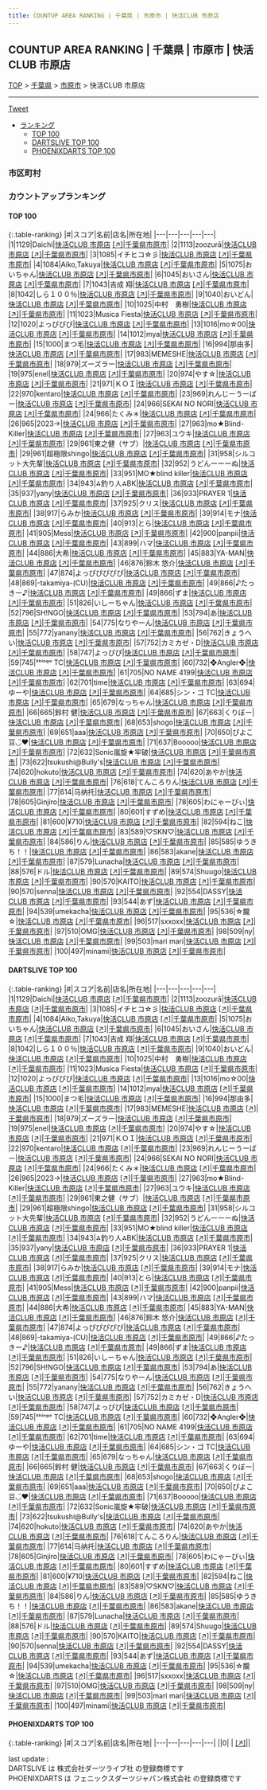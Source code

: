 ```yaml
---
title: COUNTUP AREA RANKING | 千葉県 | 市原市 | 快活CLUB 市原店
---
```

## COUNTUP AREA RANKING | 千葉県 | 市原市 | 快活CLUB 市原店

[TOP](/darts/rank/) > [千葉県](/darts/rank/千葉県/) > [市原市](/darts/rank/千葉県/市原市/) > 快活CLUB 市原店

___

<a href="https://twitter.com/share?ref_src=twsrc%5Etfw" data-text="COUNTUP AREA RANKING | 千葉県市原市快活CLUB 市原店" class="twitter-share-button" data-hashtags="DARTSLIVE,PHOENIXDARTS,darts,ダーツ" data-show-count="false">Tweet</a>

* [ランキング](#カウントアップランキング)
    * [TOP 100](#top-100)
    * [DARTSLIVE TOP 100](#dartslive-top-100)
    * [PHOENIXDARTS TOP 100](#phoenixdarts-top-100)

### 市区町村

<ul>

</ul>

### カウントアップランキング

#### TOP 100



{:.table-ranking}
|#|スコア|名前|店名|所在地|
|---|---|---|---|---|
|1|1129|<span class="rank-name-dl">Daichi</span>|<a href="/darts/rank/shops/bfba187456468a2c774c926eb736cb5a.html">快活CLUB 市原店</a> <a href="https://search.dartslive.com/jp/shop/bfba187456468a2c774c926eb736cb5a">[↗]</a>|<a href="/darts/rank/千葉県/市原市">千葉県市原市</a>|
|2|1113|<span class="rank-name-dl">zoozurā</span>|<a href="/darts/rank/shops/bfba187456468a2c774c926eb736cb5a.html">快活CLUB 市原店</a> <a href="https://search.dartslive.com/jp/shop/bfba187456468a2c774c926eb736cb5a">[↗]</a>|<a href="/darts/rank/千葉県/市原市">千葉県市原市</a>|
|3|1085|<span class="rank-name-dl">イチヒコ☆彡</span>|<a href="/darts/rank/shops/bfba187456468a2c774c926eb736cb5a.html">快活CLUB 市原店</a> <a href="https://search.dartslive.com/jp/shop/bfba187456468a2c774c926eb736cb5a">[↗]</a>|<a href="/darts/rank/千葉県/市原市">千葉県市原市</a>|
|4|1084|<span class="rank-name-dl">Aiko,Takuya</span>|<a href="/darts/rank/shops/bfba187456468a2c774c926eb736cb5a.html">快活CLUB 市原店</a> <a href="https://search.dartslive.com/jp/shop/bfba187456468a2c774c926eb736cb5a">[↗]</a>|<a href="/darts/rank/千葉県/市原市">千葉県市原市</a>|
|5|1075|<span class="rank-name-dl">おいちゃん</span>|<a href="/darts/rank/shops/bfba187456468a2c774c926eb736cb5a.html">快活CLUB 市原店</a> <a href="https://search.dartslive.com/jp/shop/bfba187456468a2c774c926eb736cb5a">[↗]</a>|<a href="/darts/rank/千葉県/市原市">千葉県市原市</a>|
|6|1045|<span class="rank-name-dl">おいさん</span>|<a href="/darts/rank/shops/bfba187456468a2c774c926eb736cb5a.html">快活CLUB 市原店</a> <a href="https://search.dartslive.com/jp/shop/bfba187456468a2c774c926eb736cb5a">[↗]</a>|<a href="/darts/rank/千葉県/市原市">千葉県市原市</a>|
|7|1043|<span class="rank-name-dl">吉成 翔</span>|<a href="/darts/rank/shops/bfba187456468a2c774c926eb736cb5a.html">快活CLUB 市原店</a> <a href="https://search.dartslive.com/jp/shop/bfba187456468a2c774c926eb736cb5a">[↗]</a>|<a href="/darts/rank/千葉県/市原市">千葉県市原市</a>|
|8|1042|<span class="rank-name-dl">しら１００％</span>|<a href="/darts/rank/shops/bfba187456468a2c774c926eb736cb5a.html">快活CLUB 市原店</a> <a href="https://search.dartslive.com/jp/shop/bfba187456468a2c774c926eb736cb5a">[↗]</a>|<a href="/darts/rank/千葉県/市原市">千葉県市原市</a>|
|9|1040|<span class="rank-name-dl">おいどん</span>|<a href="/darts/rank/shops/bfba187456468a2c774c926eb736cb5a.html">快活CLUB 市原店</a> <a href="https://search.dartslive.com/jp/shop/bfba187456468a2c774c926eb736cb5a">[↗]</a>|<a href="/darts/rank/千葉県/市原市">千葉県市原市</a>|
|10|1025|<span class="rank-name-dl">中村　勇樹</span>|<a href="/darts/rank/shops/bfba187456468a2c774c926eb736cb5a.html">快活CLUB 市原店</a> <a href="https://search.dartslive.com/jp/shop/bfba187456468a2c774c926eb736cb5a">[↗]</a>|<a href="/darts/rank/千葉県/市原市">千葉県市原市</a>|
|11|1023|<span class="rank-name-dl">Musica Fiesta</span>|<a href="/darts/rank/shops/bfba187456468a2c774c926eb736cb5a.html">快活CLUB 市原店</a> <a href="https://search.dartslive.com/jp/shop/bfba187456468a2c774c926eb736cb5a">[↗]</a>|<a href="/darts/rank/千葉県/市原市">千葉県市原市</a>|
|12|1020|<span class="rank-name-dl">よっぴぴぴ</span>|<a href="/darts/rank/shops/bfba187456468a2c774c926eb736cb5a.html">快活CLUB 市原店</a> <a href="https://search.dartslive.com/jp/shop/bfba187456468a2c774c926eb736cb5a">[↗]</a>|<a href="/darts/rank/千葉県/市原市">千葉県市原市</a>|
|13|1016|<span class="rank-name-dl">mo☆00</span>|<a href="/darts/rank/shops/bfba187456468a2c774c926eb736cb5a.html">快活CLUB 市原店</a> <a href="https://search.dartslive.com/jp/shop/bfba187456468a2c774c926eb736cb5a">[↗]</a>|<a href="/darts/rank/千葉県/市原市">千葉県市原市</a>|
|14|1012|<span class="rank-name-dl">mya</span>|<a href="/darts/rank/shops/bfba187456468a2c774c926eb736cb5a.html">快活CLUB 市原店</a> <a href="https://search.dartslive.com/jp/shop/bfba187456468a2c774c926eb736cb5a">[↗]</a>|<a href="/darts/rank/千葉県/市原市">千葉県市原市</a>|
|15|1000|<span class="rank-name-dl">まつ毛</span>|<a href="/darts/rank/shops/bfba187456468a2c774c926eb736cb5a.html">快活CLUB 市原店</a> <a href="https://search.dartslive.com/jp/shop/bfba187456468a2c774c926eb736cb5a">[↗]</a>|<a href="/darts/rank/千葉県/市原市">千葉県市原市</a>|
|16|994|<span class="rank-name-dl">那由多</span>|<a href="/darts/rank/shops/bfba187456468a2c774c926eb736cb5a.html">快活CLUB 市原店</a> <a href="https://search.dartslive.com/jp/shop/bfba187456468a2c774c926eb736cb5a">[↗]</a>|<a href="/darts/rank/千葉県/市原市">千葉県市原市</a>|
|17|983|<span class="rank-name-dl">MEMESHE</span>|<a href="/darts/rank/shops/bfba187456468a2c774c926eb736cb5a.html">快活CLUB 市原店</a> <a href="https://search.dartslive.com/jp/shop/bfba187456468a2c774c926eb736cb5a">[↗]</a>|<a href="/darts/rank/千葉県/市原市">千葉県市原市</a>|
|18|979|<span class="rank-name-dl">ズーズラー</span>|<a href="/darts/rank/shops/bfba187456468a2c774c926eb736cb5a.html">快活CLUB 市原店</a> <a href="https://search.dartslive.com/jp/shop/bfba187456468a2c774c926eb736cb5a">[↗]</a>|<a href="/darts/rank/千葉県/市原市">千葉県市原市</a>|
|19|975|<span class="rank-name-dl">enel</span>|<a href="/darts/rank/shops/bfba187456468a2c774c926eb736cb5a.html">快活CLUB 市原店</a> <a href="https://search.dartslive.com/jp/shop/bfba187456468a2c774c926eb736cb5a">[↗]</a>|<a href="/darts/rank/千葉県/市原市">千葉県市原市</a>|
|20|974|<span class="rank-name-dl">やす☆</span>|<a href="/darts/rank/shops/bfba187456468a2c774c926eb736cb5a.html">快活CLUB 市原店</a> <a href="https://search.dartslive.com/jp/shop/bfba187456468a2c774c926eb736cb5a">[↗]</a>|<a href="/darts/rank/千葉県/市原市">千葉県市原市</a>|
|21|971|<span class="rank-name-dl">ＫＯＩ</span>|<a href="/darts/rank/shops/bfba187456468a2c774c926eb736cb5a.html">快活CLUB 市原店</a> <a href="https://search.dartslive.com/jp/shop/bfba187456468a2c774c926eb736cb5a">[↗]</a>|<a href="/darts/rank/千葉県/市原市">千葉県市原市</a>|
|22|970|<span class="rank-name-dl">kentaro</span>|<a href="/darts/rank/shops/bfba187456468a2c774c926eb736cb5a.html">快活CLUB 市原店</a> <a href="https://search.dartslive.com/jp/shop/bfba187456468a2c774c926eb736cb5a">[↗]</a>|<a href="/darts/rank/千葉県/市原市">千葉県市原市</a>|
|23|969|<span class="rank-name-dl">れんじーうーばー</span>|<a href="/darts/rank/shops/bfba187456468a2c774c926eb736cb5a.html">快活CLUB 市原店</a> <a href="https://search.dartslive.com/jp/shop/bfba187456468a2c774c926eb736cb5a">[↗]</a>|<a href="/darts/rank/千葉県/市原市">千葉県市原市</a>|
|24|966|<span class="rank-name-dl">SEKAI NO NORI</span>|<a href="/darts/rank/shops/bfba187456468a2c774c926eb736cb5a.html">快活CLUB 市原店</a> <a href="https://search.dartslive.com/jp/shop/bfba187456468a2c774c926eb736cb5a">[↗]</a>|<a href="/darts/rank/千葉県/市原市">千葉県市原市</a>|
|24|966|<span class="rank-name-dl">たくみ＊</span>|<a href="/darts/rank/shops/bfba187456468a2c774c926eb736cb5a.html">快活CLUB 市原店</a> <a href="https://search.dartslive.com/jp/shop/bfba187456468a2c774c926eb736cb5a">[↗]</a>|<a href="/darts/rank/千葉県/市原市">千葉県市原市</a>|
|26|965|<span class="rank-name-dl">2023→</span>|<a href="/darts/rank/shops/bfba187456468a2c774c926eb736cb5a.html">快活CLUB 市原店</a> <a href="https://search.dartslive.com/jp/shop/bfba187456468a2c774c926eb736cb5a">[↗]</a>|<a href="/darts/rank/千葉県/市原市">千葉県市原市</a>|
|27|963|<span class="rank-name-dl">mo★Blind-Killer</span>|<a href="/darts/rank/shops/bfba187456468a2c774c926eb736cb5a.html">快活CLUB 市原店</a> <a href="https://search.dartslive.com/jp/shop/bfba187456468a2c774c926eb736cb5a">[↗]</a>|<a href="/darts/rank/千葉県/市原市">千葉県市原市</a>|
|27|963|<span class="rank-name-dl">ユウキ</span>|<a href="/darts/rank/shops/bfba187456468a2c774c926eb736cb5a.html">快活CLUB 市原店</a> <a href="https://search.dartslive.com/jp/shop/bfba187456468a2c774c926eb736cb5a">[↗]</a>|<a href="/darts/rank/千葉県/市原市">千葉県市原市</a>|
|29|961|<span class="rank-name-dl">東之健（サブ）</span>|<a href="/darts/rank/shops/bfba187456468a2c774c926eb736cb5a.html">快活CLUB 市原店</a> <a href="https://search.dartslive.com/jp/shop/bfba187456468a2c774c926eb736cb5a">[↗]</a>|<a href="/darts/rank/千葉県/市原市">千葉県市原市</a>|
|29|961|<span class="rank-name-dl">超極限shingo</span>|<a href="/darts/rank/shops/bfba187456468a2c774c926eb736cb5a.html">快活CLUB 市原店</a> <a href="https://search.dartslive.com/jp/shop/bfba187456468a2c774c926eb736cb5a">[↗]</a>|<a href="/darts/rank/千葉県/市原市">千葉県市原市</a>|
|31|958|<span class="rank-name-dl">シルコット大先輩</span>|<a href="/darts/rank/shops/bfba187456468a2c774c926eb736cb5a.html">快活CLUB 市原店</a> <a href="https://search.dartslive.com/jp/shop/bfba187456468a2c774c926eb736cb5a">[↗]</a>|<a href="/darts/rank/千葉県/市原市">千葉県市原市</a>|
|32|952|<span class="rank-name-dl">うどんーーーぬ</span>|<a href="/darts/rank/shops/bfba187456468a2c774c926eb736cb5a.html">快活CLUB 市原店</a> <a href="https://search.dartslive.com/jp/shop/bfba187456468a2c774c926eb736cb5a">[↗]</a>|<a href="/darts/rank/千葉県/市原市">千葉県市原市</a>|
|33|951|<span class="rank-name-dl">MO★blind killer</span>|<a href="/darts/rank/shops/bfba187456468a2c774c926eb736cb5a.html">快活CLUB 市原店</a> <a href="https://search.dartslive.com/jp/shop/bfba187456468a2c774c926eb736cb5a">[↗]</a>|<a href="/darts/rank/千葉県/市原市">千葉県市原市</a>|
|34|943|<span class="rank-name-dl">⁂釣り人⁂BK</span>|<a href="/darts/rank/shops/bfba187456468a2c774c926eb736cb5a.html">快活CLUB 市原店</a> <a href="https://search.dartslive.com/jp/shop/bfba187456468a2c774c926eb736cb5a">[↗]</a>|<a href="/darts/rank/千葉県/市原市">千葉県市原市</a>|
|35|937|<span class="rank-name-dl">yany</span>|<a href="/darts/rank/shops/bfba187456468a2c774c926eb736cb5a.html">快活CLUB 市原店</a> <a href="https://search.dartslive.com/jp/shop/bfba187456468a2c774c926eb736cb5a">[↗]</a>|<a href="/darts/rank/千葉県/市原市">千葉県市原市</a>|
|36|933|<span class="rank-name-dl">PRAYER 1</span>|<a href="/darts/rank/shops/bfba187456468a2c774c926eb736cb5a.html">快活CLUB 市原店</a> <a href="https://search.dartslive.com/jp/shop/bfba187456468a2c774c926eb736cb5a">[↗]</a>|<a href="/darts/rank/千葉県/市原市">千葉県市原市</a>|
|37|925|<span class="rank-name-dl">クリス</span>|<a href="/darts/rank/shops/bfba187456468a2c774c926eb736cb5a.html">快活CLUB 市原店</a> <a href="https://search.dartslive.com/jp/shop/bfba187456468a2c774c926eb736cb5a">[↗]</a>|<a href="/darts/rank/千葉県/市原市">千葉県市原市</a>|
|38|917|<span class="rank-name-dl">らみか</span>|<a href="/darts/rank/shops/bfba187456468a2c774c926eb736cb5a.html">快活CLUB 市原店</a> <a href="https://search.dartslive.com/jp/shop/bfba187456468a2c774c926eb736cb5a">[↗]</a>|<a href="/darts/rank/千葉県/市原市">千葉県市原市</a>|
|39|914|<span class="rank-name-dl">モナ</span>|<a href="/darts/rank/shops/bfba187456468a2c774c926eb736cb5a.html">快活CLUB 市原店</a> <a href="https://search.dartslive.com/jp/shop/bfba187456468a2c774c926eb736cb5a">[↗]</a>|<a href="/darts/rank/千葉県/市原市">千葉県市原市</a>|
|40|913|<span class="rank-name-dl">とら</span>|<a href="/darts/rank/shops/bfba187456468a2c774c926eb736cb5a.html">快活CLUB 市原店</a> <a href="https://search.dartslive.com/jp/shop/bfba187456468a2c774c926eb736cb5a">[↗]</a>|<a href="/darts/rank/千葉県/市原市">千葉県市原市</a>|
|41|905|<span class="rank-name-dl">Mess</span>|<a href="/darts/rank/shops/bfba187456468a2c774c926eb736cb5a.html">快活CLUB 市原店</a> <a href="https://search.dartslive.com/jp/shop/bfba187456468a2c774c926eb736cb5a">[↗]</a>|<a href="/darts/rank/千葉県/市原市">千葉県市原市</a>|
|42|900|<span class="rank-name-dl">panpii</span>|<a href="/darts/rank/shops/bfba187456468a2c774c926eb736cb5a.html">快活CLUB 市原店</a> <a href="https://search.dartslive.com/jp/shop/bfba187456468a2c774c926eb736cb5a">[↗]</a>|<a href="/darts/rank/千葉県/市原市">千葉県市原市</a>|
|43|899|<span class="rank-name-dl">ハマ</span>|<a href="/darts/rank/shops/bfba187456468a2c774c926eb736cb5a.html">快活CLUB 市原店</a> <a href="https://search.dartslive.com/jp/shop/bfba187456468a2c774c926eb736cb5a">[↗]</a>|<a href="/darts/rank/千葉県/市原市">千葉県市原市</a>|
|44|886|<span class="rank-name-dl">大希</span>|<a href="/darts/rank/shops/bfba187456468a2c774c926eb736cb5a.html">快活CLUB 市原店</a> <a href="https://search.dartslive.com/jp/shop/bfba187456468a2c774c926eb736cb5a">[↗]</a>|<a href="/darts/rank/千葉県/市原市">千葉県市原市</a>|
|45|883|<span class="rank-name-dl">YA-MAN</span>|<a href="/darts/rank/shops/bfba187456468a2c774c926eb736cb5a.html">快活CLUB 市原店</a> <a href="https://search.dartslive.com/jp/shop/bfba187456468a2c774c926eb736cb5a">[↗]</a>|<a href="/darts/rank/千葉県/市原市">千葉県市原市</a>|
|46|876|<span class="rank-name-dl">鈴木 悠介</span>|<a href="/darts/rank/shops/bfba187456468a2c774c926eb736cb5a.html">快活CLUB 市原店</a> <a href="https://search.dartslive.com/jp/shop/bfba187456468a2c774c926eb736cb5a">[↗]</a>|<a href="/darts/rank/千葉県/市原市">千葉県市原市</a>|
|47|874|<span class="rank-name-dl">よっぴぴぴぴぴ</span>|<a href="/darts/rank/shops/bfba187456468a2c774c926eb736cb5a.html">快活CLUB 市原店</a> <a href="https://search.dartslive.com/jp/shop/bfba187456468a2c774c926eb736cb5a">[↗]</a>|<a href="/darts/rank/千葉県/市原市">千葉県市原市</a>|
|48|869|<span class="rank-name-dl">-takamiya-(CU)</span>|<a href="/darts/rank/shops/bfba187456468a2c774c926eb736cb5a.html">快活CLUB 市原店</a> <a href="https://search.dartslive.com/jp/shop/bfba187456468a2c774c926eb736cb5a">[↗]</a>|<a href="/darts/rank/千葉県/市原市">千葉県市原市</a>|
|49|866|<span class="rank-name-dl">♪たっきー♪</span>|<a href="/darts/rank/shops/bfba187456468a2c774c926eb736cb5a.html">快活CLUB 市原店</a> <a href="https://search.dartslive.com/jp/shop/bfba187456468a2c774c926eb736cb5a">[↗]</a>|<a href="/darts/rank/千葉県/市原市">千葉県市原市</a>|
|49|866|<span class="rank-name-dl">ずま</span>|<a href="/darts/rank/shops/bfba187456468a2c774c926eb736cb5a.html">快活CLUB 市原店</a> <a href="https://search.dartslive.com/jp/shop/bfba187456468a2c774c926eb736cb5a">[↗]</a>|<a href="/darts/rank/千葉県/市原市">千葉県市原市</a>|
|51|826|<span class="rank-name-dl">いしーちゃん</span>|<a href="/darts/rank/shops/bfba187456468a2c774c926eb736cb5a.html">快活CLUB 市原店</a> <a href="https://search.dartslive.com/jp/shop/bfba187456468a2c774c926eb736cb5a">[↗]</a>|<a href="/darts/rank/千葉県/市原市">千葉県市原市</a>|
|52|796|<span class="rank-name-dl">SH!NGO</span>|<a href="/darts/rank/shops/bfba187456468a2c774c926eb736cb5a.html">快活CLUB 市原店</a> <a href="https://search.dartslive.com/jp/shop/bfba187456468a2c774c926eb736cb5a">[↗]</a>|<a href="/darts/rank/千葉県/市原市">千葉県市原市</a>|
|53|794|<span class="rank-name-dl">あ</span>|<a href="/darts/rank/shops/bfba187456468a2c774c926eb736cb5a.html">快活CLUB 市原店</a> <a href="https://search.dartslive.com/jp/shop/bfba187456468a2c774c926eb736cb5a">[↗]</a>|<a href="/darts/rank/千葉県/市原市">千葉県市原市</a>|
|54|775|<span class="rank-name-dl">なりやーん</span>|<a href="/darts/rank/shops/bfba187456468a2c774c926eb736cb5a.html">快活CLUB 市原店</a> <a href="https://search.dartslive.com/jp/shop/bfba187456468a2c774c926eb736cb5a">[↗]</a>|<a href="/darts/rank/千葉県/市原市">千葉県市原市</a>|
|55|772|<span class="rank-name-dl">yanany</span>|<a href="/darts/rank/shops/bfba187456468a2c774c926eb736cb5a.html">快活CLUB 市原店</a> <a href="https://search.dartslive.com/jp/shop/bfba187456468a2c774c926eb736cb5a">[↗]</a>|<a href="/darts/rank/千葉県/市原市">千葉県市原市</a>|
|56|762|<span class="rank-name-dl">きょうへい</span>|<a href="/darts/rank/shops/bfba187456468a2c774c926eb736cb5a.html">快活CLUB 市原店</a> <a href="https://search.dartslive.com/jp/shop/bfba187456468a2c774c926eb736cb5a">[↗]</a>|<a href="/darts/rank/千葉県/市原市">千葉県市原市</a>|
|57|752|<span class="rank-name-dl">カミカゼ・D</span>|<a href="/darts/rank/shops/bfba187456468a2c774c926eb736cb5a.html">快活CLUB 市原店</a> <a href="https://search.dartslive.com/jp/shop/bfba187456468a2c774c926eb736cb5a">[↗]</a>|<a href="/darts/rank/千葉県/市原市">千葉県市原市</a>|
|58|747|<span class="rank-name-dl">よっぴぴ</span>|<a href="/darts/rank/shops/bfba187456468a2c774c926eb736cb5a.html">快活CLUB 市原店</a> <a href="https://search.dartslive.com/jp/shop/bfba187456468a2c774c926eb736cb5a">[↗]</a>|<a href="/darts/rank/千葉県/市原市">千葉県市原市</a>|
|59|745|<span class="rank-name-dl">ˢʰⁱⁿᵍᵒ TC</span>|<a href="/darts/rank/shops/bfba187456468a2c774c926eb736cb5a.html">快活CLUB 市原店</a> <a href="https://search.dartslive.com/jp/shop/bfba187456468a2c774c926eb736cb5a">[↗]</a>|<a href="/darts/rank/千葉県/市原市">千葉県市原市</a>|
|60|732|<span class="rank-name-dl">❖Angler❖</span>|<a href="/darts/rank/shops/bfba187456468a2c774c926eb736cb5a.html">快活CLUB 市原店</a> <a href="https://search.dartslive.com/jp/shop/bfba187456468a2c774c926eb736cb5a">[↗]</a>|<a href="/darts/rank/千葉県/市原市">千葉県市原市</a>|
|61|705|<span class="rank-name-dl">NO NAME 4199</span>|<a href="/darts/rank/shops/bfba187456468a2c774c926eb736cb5a.html">快活CLUB 市原店</a> <a href="https://search.dartslive.com/jp/shop/bfba187456468a2c774c926eb736cb5a">[↗]</a>|<a href="/darts/rank/千葉県/市原市">千葉県市原市</a>|
|62|701|<span class="rank-name-dl">time</span>|<a href="/darts/rank/shops/bfba187456468a2c774c926eb736cb5a.html">快活CLUB 市原店</a> <a href="https://search.dartslive.com/jp/shop/bfba187456468a2c774c926eb736cb5a">[↗]</a>|<a href="/darts/rank/千葉県/市原市">千葉県市原市</a>|
|63|694|<span class="rank-name-dl">ゆーや</span>|<a href="/darts/rank/shops/bfba187456468a2c774c926eb736cb5a.html">快活CLUB 市原店</a> <a href="https://search.dartslive.com/jp/shop/bfba187456468a2c774c926eb736cb5a">[↗]</a>|<a href="/darts/rank/千葉県/市原市">千葉県市原市</a>|
|64|685|<span class="rank-name-dl">シン・ゴ TC</span>|<a href="/darts/rank/shops/bfba187456468a2c774c926eb736cb5a.html">快活CLUB 市原店</a> <a href="https://search.dartslive.com/jp/shop/bfba187456468a2c774c926eb736cb5a">[↗]</a>|<a href="/darts/rank/千葉県/市原市">千葉県市原市</a>|
|65|679|<span class="rank-name-dl">なっちゃん</span>|<a href="/darts/rank/shops/bfba187456468a2c774c926eb736cb5a.html">快活CLUB 市原店</a> <a href="https://search.dartslive.com/jp/shop/bfba187456468a2c774c926eb736cb5a">[↗]</a>|<a href="/darts/rank/千葉県/市原市">千葉県市原市</a>|
|66|665|<span class="rank-name-dl">鈴村 健</span>|<a href="/darts/rank/shops/bfba187456468a2c774c926eb736cb5a.html">快活CLUB 市原店</a> <a href="https://search.dartslive.com/jp/shop/bfba187456468a2c774c926eb736cb5a">[↗]</a>|<a href="/darts/rank/千葉県/市原市">千葉県市原市</a>|
|67|663|<span class="rank-name-dl">くりぼー</span>|<a href="/darts/rank/shops/bfba187456468a2c774c926eb736cb5a.html">快活CLUB 市原店</a> <a href="https://search.dartslive.com/jp/shop/bfba187456468a2c774c926eb736cb5a">[↗]</a>|<a href="/darts/rank/千葉県/市原市">千葉県市原市</a>|
|68|653|<span class="rank-name-dl">shogo</span>|<a href="/darts/rank/shops/bfba187456468a2c774c926eb736cb5a.html">快活CLUB 市原店</a> <a href="https://search.dartslive.com/jp/shop/bfba187456468a2c774c926eb736cb5a">[↗]</a>|<a href="/darts/rank/千葉県/市原市">千葉県市原市</a>|
|69|651|<span class="rank-name-dl">aaa</span>|<a href="/darts/rank/shops/bfba187456468a2c774c926eb736cb5a.html">快活CLUB 市原店</a> <a href="https://search.dartslive.com/jp/shop/bfba187456468a2c774c926eb736cb5a">[↗]</a>|<a href="/darts/rank/千葉県/市原市">千葉県市原市</a>|
|70|650|<span class="rank-name-dl">ぴよこ豆◡̈❤︎</span>|<a href="/darts/rank/shops/bfba187456468a2c774c926eb736cb5a.html">快活CLUB 市原店</a> <a href="https://search.dartslive.com/jp/shop/bfba187456468a2c774c926eb736cb5a">[↗]</a>|<a href="/darts/rank/千葉県/市原市">千葉県市原市</a>|
|71|637|<span class="rank-name-dl">Booooo</span>|<a href="/darts/rank/shops/bfba187456468a2c774c926eb736cb5a.html">快活CLUB 市原店</a> <a href="https://search.dartslive.com/jp/shop/bfba187456468a2c774c926eb736cb5a">[↗]</a>|<a href="/darts/rank/千葉県/市原市">千葉県市原市</a>|
|72|632|<span class="rank-name-dl">Sonic嵐旋★牢破</span>|<a href="/darts/rank/shops/bfba187456468a2c774c926eb736cb5a.html">快活CLUB 市原店</a> <a href="https://search.dartslive.com/jp/shop/bfba187456468a2c774c926eb736cb5a">[↗]</a>|<a href="/darts/rank/千葉県/市原市">千葉県市原市</a>|
|73|622|<span class="rank-name-dl">tsukushi@Bully&#x27;s</span>|<a href="/darts/rank/shops/bfba187456468a2c774c926eb736cb5a.html">快活CLUB 市原店</a> <a href="https://search.dartslive.com/jp/shop/bfba187456468a2c774c926eb736cb5a">[↗]</a>|<a href="/darts/rank/千葉県/市原市">千葉県市原市</a>|
|74|620|<span class="rank-name-dl">hokuto</span>|<a href="/darts/rank/shops/bfba187456468a2c774c926eb736cb5a.html">快活CLUB 市原店</a> <a href="https://search.dartslive.com/jp/shop/bfba187456468a2c774c926eb736cb5a">[↗]</a>|<a href="/darts/rank/千葉県/市原市">千葉県市原市</a>|
|74|620|<span class="rank-name-dl">あやか</span>|<a href="/darts/rank/shops/bfba187456468a2c774c926eb736cb5a.html">快活CLUB 市原店</a> <a href="https://search.dartslive.com/jp/shop/bfba187456468a2c774c926eb736cb5a">[↗]</a>|<a href="/darts/rank/千葉県/市原市">千葉県市原市</a>|
|76|618|<span class="rank-name-dl">てんころりん</span>|<a href="/darts/rank/shops/bfba187456468a2c774c926eb736cb5a.html">快活CLUB 市原店</a> <a href="https://search.dartslive.com/jp/shop/bfba187456468a2c774c926eb736cb5a">[↗]</a>|<a href="/darts/rank/千葉県/市原市">千葉県市原市</a>|
|77|614|<span class="rank-name-dl">马纳托</span>|<a href="/darts/rank/shops/bfba187456468a2c774c926eb736cb5a.html">快活CLUB 市原店</a> <a href="https://search.dartslive.com/jp/shop/bfba187456468a2c774c926eb736cb5a">[↗]</a>|<a href="/darts/rank/千葉県/市原市">千葉県市原市</a>|
|78|605|<span class="rank-name-dl">Ginjiro</span>|<a href="/darts/rank/shops/bfba187456468a2c774c926eb736cb5a.html">快活CLUB 市原店</a> <a href="https://search.dartslive.com/jp/shop/bfba187456468a2c774c926eb736cb5a">[↗]</a>|<a href="/darts/rank/千葉県/市原市">千葉県市原市</a>|
|78|605|<span class="rank-name-dl">わにゃーびぃ</span>|<a href="/darts/rank/shops/bfba187456468a2c774c926eb736cb5a.html">快活CLUB 市原店</a> <a href="https://search.dartslive.com/jp/shop/bfba187456468a2c774c926eb736cb5a">[↗]</a>|<a href="/darts/rank/千葉県/市原市">千葉県市原市</a>|
|80|601|<span class="rank-name-dl">すずめ</span>|<a href="/darts/rank/shops/bfba187456468a2c774c926eb736cb5a.html">快活CLUB 市原店</a> <a href="https://search.dartslive.com/jp/shop/bfba187456468a2c774c926eb736cb5a">[↗]</a>|<a href="/darts/rank/千葉県/市原市">千葉県市原市</a>|
|81|600|<span class="rank-name-dl">¥710</span>|<a href="/darts/rank/shops/bfba187456468a2c774c926eb736cb5a.html">快活CLUB 市原店</a> <a href="https://search.dartslive.com/jp/shop/bfba187456468a2c774c926eb736cb5a">[↗]</a>|<a href="/darts/rank/千葉県/市原市">千葉県市原市</a>|
|82|594|<span class="rank-name-dl">ねこ</span>|<a href="/darts/rank/shops/bfba187456468a2c774c926eb736cb5a.html">快活CLUB 市原店</a> <a href="https://search.dartslive.com/jp/shop/bfba187456468a2c774c926eb736cb5a">[↗]</a>|<a href="/darts/rank/千葉県/市原市">千葉県市原市</a>|
|83|589|<span class="rank-name-dl">♡SKN♡</span>|<a href="/darts/rank/shops/bfba187456468a2c774c926eb736cb5a.html">快活CLUB 市原店</a> <a href="https://search.dartslive.com/jp/shop/bfba187456468a2c774c926eb736cb5a">[↗]</a>|<a href="/darts/rank/千葉県/市原市">千葉県市原市</a>|
|84|586|<span class="rank-name-dl">りん</span>|<a href="/darts/rank/shops/bfba187456468a2c774c926eb736cb5a.html">快活CLUB 市原店</a> <a href="https://search.dartslive.com/jp/shop/bfba187456468a2c774c926eb736cb5a">[↗]</a>|<a href="/darts/rank/千葉県/市原市">千葉県市原市</a>|
|85|585|<span class="rank-name-dl">ゆうきち！！</span>|<a href="/darts/rank/shops/bfba187456468a2c774c926eb736cb5a.html">快活CLUB 市原店</a> <a href="https://search.dartslive.com/jp/shop/bfba187456468a2c774c926eb736cb5a">[↗]</a>|<a href="/darts/rank/千葉県/市原市">千葉県市原市</a>|
|86|583|<span class="rank-name-dl">akane</span>|<a href="/darts/rank/shops/bfba187456468a2c774c926eb736cb5a.html">快活CLUB 市原店</a> <a href="https://search.dartslive.com/jp/shop/bfba187456468a2c774c926eb736cb5a">[↗]</a>|<a href="/darts/rank/千葉県/市原市">千葉県市原市</a>|
|87|579|<span class="rank-name-dl">Lunacha</span>|<a href="/darts/rank/shops/bfba187456468a2c774c926eb736cb5a.html">快活CLUB 市原店</a> <a href="https://search.dartslive.com/jp/shop/bfba187456468a2c774c926eb736cb5a">[↗]</a>|<a href="/darts/rank/千葉県/市原市">千葉県市原市</a>|
|88|576|<span class="rank-name-dl">ドル</span>|<a href="/darts/rank/shops/bfba187456468a2c774c926eb736cb5a.html">快活CLUB 市原店</a> <a href="https://search.dartslive.com/jp/shop/bfba187456468a2c774c926eb736cb5a">[↗]</a>|<a href="/darts/rank/千葉県/市原市">千葉県市原市</a>|
|89|574|<span class="rank-name-dl">Shuugo</span>|<a href="/darts/rank/shops/bfba187456468a2c774c926eb736cb5a.html">快活CLUB 市原店</a> <a href="https://search.dartslive.com/jp/shop/bfba187456468a2c774c926eb736cb5a">[↗]</a>|<a href="/darts/rank/千葉県/市原市">千葉県市原市</a>|
|90|570|<span class="rank-name-dl">KAITO</span>|<a href="/darts/rank/shops/bfba187456468a2c774c926eb736cb5a.html">快活CLUB 市原店</a> <a href="https://search.dartslive.com/jp/shop/bfba187456468a2c774c926eb736cb5a">[↗]</a>|<a href="/darts/rank/千葉県/市原市">千葉県市原市</a>|
|90|570|<span class="rank-name-dl">senna</span>|<a href="/darts/rank/shops/bfba187456468a2c774c926eb736cb5a.html">快活CLUB 市原店</a> <a href="https://search.dartslive.com/jp/shop/bfba187456468a2c774c926eb736cb5a">[↗]</a>|<a href="/darts/rank/千葉県/市原市">千葉県市原市</a>|
|92|554|<span class="rank-name-dl">DASSY</span>|<a href="/darts/rank/shops/bfba187456468a2c774c926eb736cb5a.html">快活CLUB 市原店</a> <a href="https://search.dartslive.com/jp/shop/bfba187456468a2c774c926eb736cb5a">[↗]</a>|<a href="/darts/rank/千葉県/市原市">千葉県市原市</a>|
|93|544|<span class="rank-name-dl">あず</span>|<a href="/darts/rank/shops/bfba187456468a2c774c926eb736cb5a.html">快活CLUB 市原店</a> <a href="https://search.dartslive.com/jp/shop/bfba187456468a2c774c926eb736cb5a">[↗]</a>|<a href="/darts/rank/千葉県/市原市">千葉県市原市</a>|
|94|539|<span class="rank-name-dl">umekacha</span>|<a href="/darts/rank/shops/bfba187456468a2c774c926eb736cb5a.html">快活CLUB 市原店</a> <a href="https://search.dartslive.com/jp/shop/bfba187456468a2c774c926eb736cb5a">[↗]</a>|<a href="/darts/rank/千葉県/市原市">千葉県市原市</a>|
|95|536|<span class="rank-name-dl">☆朧☆</span>|<a href="/darts/rank/shops/bfba187456468a2c774c926eb736cb5a.html">快活CLUB 市原店</a> <a href="https://search.dartslive.com/jp/shop/bfba187456468a2c774c926eb736cb5a">[↗]</a>|<a href="/darts/rank/千葉県/市原市">千葉県市原市</a>|
|96|517|<span class="rank-name-dl">sxxoxx</span>|<a href="/darts/rank/shops/bfba187456468a2c774c926eb736cb5a.html">快活CLUB 市原店</a> <a href="https://search.dartslive.com/jp/shop/bfba187456468a2c774c926eb736cb5a">[↗]</a>|<a href="/darts/rank/千葉県/市原市">千葉県市原市</a>|
|97|510|<span class="rank-name-dl">OMG</span>|<a href="/darts/rank/shops/bfba187456468a2c774c926eb736cb5a.html">快活CLUB 市原店</a> <a href="https://search.dartslive.com/jp/shop/bfba187456468a2c774c926eb736cb5a">[↗]</a>|<a href="/darts/rank/千葉県/市原市">千葉県市原市</a>|
|98|509|<span class="rank-name-dl">ny</span>|<a href="/darts/rank/shops/bfba187456468a2c774c926eb736cb5a.html">快活CLUB 市原店</a> <a href="https://search.dartslive.com/jp/shop/bfba187456468a2c774c926eb736cb5a">[↗]</a>|<a href="/darts/rank/千葉県/市原市">千葉県市原市</a>|
|99|503|<span class="rank-name-dl">mari mari</span>|<a href="/darts/rank/shops/bfba187456468a2c774c926eb736cb5a.html">快活CLUB 市原店</a> <a href="https://search.dartslive.com/jp/shop/bfba187456468a2c774c926eb736cb5a">[↗]</a>|<a href="/darts/rank/千葉県/市原市">千葉県市原市</a>|
|100|497|<span class="rank-name-dl">minami</span>|<a href="/darts/rank/shops/bfba187456468a2c774c926eb736cb5a.html">快活CLUB 市原店</a> <a href="https://search.dartslive.com/jp/shop/bfba187456468a2c774c926eb736cb5a">[↗]</a>|<a href="/darts/rank/千葉県/市原市">千葉県市原市</a>|


#### DARTSLIVE TOP 100



{:.table-ranking}
|#|スコア|名前|店名|所在地|
|---|---|---|---|---|
|1|1129|<span class="rank-name-dl">Daichi</span>|<a href="/darts/rank/shops/bfba187456468a2c774c926eb736cb5a.html">快活CLUB 市原店</a> <a href="https://search.dartslive.com/jp/shop/bfba187456468a2c774c926eb736cb5a">[↗]</a>|<a href="/darts/rank/千葉県/市原市">千葉県市原市</a>|
|2|1113|<span class="rank-name-dl">zoozurā</span>|<a href="/darts/rank/shops/bfba187456468a2c774c926eb736cb5a.html">快活CLUB 市原店</a> <a href="https://search.dartslive.com/jp/shop/bfba187456468a2c774c926eb736cb5a">[↗]</a>|<a href="/darts/rank/千葉県/市原市">千葉県市原市</a>|
|3|1085|<span class="rank-name-dl">イチヒコ☆彡</span>|<a href="/darts/rank/shops/bfba187456468a2c774c926eb736cb5a.html">快活CLUB 市原店</a> <a href="https://search.dartslive.com/jp/shop/bfba187456468a2c774c926eb736cb5a">[↗]</a>|<a href="/darts/rank/千葉県/市原市">千葉県市原市</a>|
|4|1084|<span class="rank-name-dl">Aiko,Takuya</span>|<a href="/darts/rank/shops/bfba187456468a2c774c926eb736cb5a.html">快活CLUB 市原店</a> <a href="https://search.dartslive.com/jp/shop/bfba187456468a2c774c926eb736cb5a">[↗]</a>|<a href="/darts/rank/千葉県/市原市">千葉県市原市</a>|
|5|1075|<span class="rank-name-dl">おいちゃん</span>|<a href="/darts/rank/shops/bfba187456468a2c774c926eb736cb5a.html">快活CLUB 市原店</a> <a href="https://search.dartslive.com/jp/shop/bfba187456468a2c774c926eb736cb5a">[↗]</a>|<a href="/darts/rank/千葉県/市原市">千葉県市原市</a>|
|6|1045|<span class="rank-name-dl">おいさん</span>|<a href="/darts/rank/shops/bfba187456468a2c774c926eb736cb5a.html">快活CLUB 市原店</a> <a href="https://search.dartslive.com/jp/shop/bfba187456468a2c774c926eb736cb5a">[↗]</a>|<a href="/darts/rank/千葉県/市原市">千葉県市原市</a>|
|7|1043|<span class="rank-name-dl">吉成 翔</span>|<a href="/darts/rank/shops/bfba187456468a2c774c926eb736cb5a.html">快活CLUB 市原店</a> <a href="https://search.dartslive.com/jp/shop/bfba187456468a2c774c926eb736cb5a">[↗]</a>|<a href="/darts/rank/千葉県/市原市">千葉県市原市</a>|
|8|1042|<span class="rank-name-dl">しら１００％</span>|<a href="/darts/rank/shops/bfba187456468a2c774c926eb736cb5a.html">快活CLUB 市原店</a> <a href="https://search.dartslive.com/jp/shop/bfba187456468a2c774c926eb736cb5a">[↗]</a>|<a href="/darts/rank/千葉県/市原市">千葉県市原市</a>|
|9|1040|<span class="rank-name-dl">おいどん</span>|<a href="/darts/rank/shops/bfba187456468a2c774c926eb736cb5a.html">快活CLUB 市原店</a> <a href="https://search.dartslive.com/jp/shop/bfba187456468a2c774c926eb736cb5a">[↗]</a>|<a href="/darts/rank/千葉県/市原市">千葉県市原市</a>|
|10|1025|<span class="rank-name-dl">中村　勇樹</span>|<a href="/darts/rank/shops/bfba187456468a2c774c926eb736cb5a.html">快活CLUB 市原店</a> <a href="https://search.dartslive.com/jp/shop/bfba187456468a2c774c926eb736cb5a">[↗]</a>|<a href="/darts/rank/千葉県/市原市">千葉県市原市</a>|
|11|1023|<span class="rank-name-dl">Musica Fiesta</span>|<a href="/darts/rank/shops/bfba187456468a2c774c926eb736cb5a.html">快活CLUB 市原店</a> <a href="https://search.dartslive.com/jp/shop/bfba187456468a2c774c926eb736cb5a">[↗]</a>|<a href="/darts/rank/千葉県/市原市">千葉県市原市</a>|
|12|1020|<span class="rank-name-dl">よっぴぴぴ</span>|<a href="/darts/rank/shops/bfba187456468a2c774c926eb736cb5a.html">快活CLUB 市原店</a> <a href="https://search.dartslive.com/jp/shop/bfba187456468a2c774c926eb736cb5a">[↗]</a>|<a href="/darts/rank/千葉県/市原市">千葉県市原市</a>|
|13|1016|<span class="rank-name-dl">mo☆00</span>|<a href="/darts/rank/shops/bfba187456468a2c774c926eb736cb5a.html">快活CLUB 市原店</a> <a href="https://search.dartslive.com/jp/shop/bfba187456468a2c774c926eb736cb5a">[↗]</a>|<a href="/darts/rank/千葉県/市原市">千葉県市原市</a>|
|14|1012|<span class="rank-name-dl">mya</span>|<a href="/darts/rank/shops/bfba187456468a2c774c926eb736cb5a.html">快活CLUB 市原店</a> <a href="https://search.dartslive.com/jp/shop/bfba187456468a2c774c926eb736cb5a">[↗]</a>|<a href="/darts/rank/千葉県/市原市">千葉県市原市</a>|
|15|1000|<span class="rank-name-dl">まつ毛</span>|<a href="/darts/rank/shops/bfba187456468a2c774c926eb736cb5a.html">快活CLUB 市原店</a> <a href="https://search.dartslive.com/jp/shop/bfba187456468a2c774c926eb736cb5a">[↗]</a>|<a href="/darts/rank/千葉県/市原市">千葉県市原市</a>|
|16|994|<span class="rank-name-dl">那由多</span>|<a href="/darts/rank/shops/bfba187456468a2c774c926eb736cb5a.html">快活CLUB 市原店</a> <a href="https://search.dartslive.com/jp/shop/bfba187456468a2c774c926eb736cb5a">[↗]</a>|<a href="/darts/rank/千葉県/市原市">千葉県市原市</a>|
|17|983|<span class="rank-name-dl">MEMESHE</span>|<a href="/darts/rank/shops/bfba187456468a2c774c926eb736cb5a.html">快活CLUB 市原店</a> <a href="https://search.dartslive.com/jp/shop/bfba187456468a2c774c926eb736cb5a">[↗]</a>|<a href="/darts/rank/千葉県/市原市">千葉県市原市</a>|
|18|979|<span class="rank-name-dl">ズーズラー</span>|<a href="/darts/rank/shops/bfba187456468a2c774c926eb736cb5a.html">快活CLUB 市原店</a> <a href="https://search.dartslive.com/jp/shop/bfba187456468a2c774c926eb736cb5a">[↗]</a>|<a href="/darts/rank/千葉県/市原市">千葉県市原市</a>|
|19|975|<span class="rank-name-dl">enel</span>|<a href="/darts/rank/shops/bfba187456468a2c774c926eb736cb5a.html">快活CLUB 市原店</a> <a href="https://search.dartslive.com/jp/shop/bfba187456468a2c774c926eb736cb5a">[↗]</a>|<a href="/darts/rank/千葉県/市原市">千葉県市原市</a>|
|20|974|<span class="rank-name-dl">やす☆</span>|<a href="/darts/rank/shops/bfba187456468a2c774c926eb736cb5a.html">快活CLUB 市原店</a> <a href="https://search.dartslive.com/jp/shop/bfba187456468a2c774c926eb736cb5a">[↗]</a>|<a href="/darts/rank/千葉県/市原市">千葉県市原市</a>|
|21|971|<span class="rank-name-dl">ＫＯＩ</span>|<a href="/darts/rank/shops/bfba187456468a2c774c926eb736cb5a.html">快活CLUB 市原店</a> <a href="https://search.dartslive.com/jp/shop/bfba187456468a2c774c926eb736cb5a">[↗]</a>|<a href="/darts/rank/千葉県/市原市">千葉県市原市</a>|
|22|970|<span class="rank-name-dl">kentaro</span>|<a href="/darts/rank/shops/bfba187456468a2c774c926eb736cb5a.html">快活CLUB 市原店</a> <a href="https://search.dartslive.com/jp/shop/bfba187456468a2c774c926eb736cb5a">[↗]</a>|<a href="/darts/rank/千葉県/市原市">千葉県市原市</a>|
|23|969|<span class="rank-name-dl">れんじーうーばー</span>|<a href="/darts/rank/shops/bfba187456468a2c774c926eb736cb5a.html">快活CLUB 市原店</a> <a href="https://search.dartslive.com/jp/shop/bfba187456468a2c774c926eb736cb5a">[↗]</a>|<a href="/darts/rank/千葉県/市原市">千葉県市原市</a>|
|24|966|<span class="rank-name-dl">SEKAI NO NORI</span>|<a href="/darts/rank/shops/bfba187456468a2c774c926eb736cb5a.html">快活CLUB 市原店</a> <a href="https://search.dartslive.com/jp/shop/bfba187456468a2c774c926eb736cb5a">[↗]</a>|<a href="/darts/rank/千葉県/市原市">千葉県市原市</a>|
|24|966|<span class="rank-name-dl">たくみ＊</span>|<a href="/darts/rank/shops/bfba187456468a2c774c926eb736cb5a.html">快活CLUB 市原店</a> <a href="https://search.dartslive.com/jp/shop/bfba187456468a2c774c926eb736cb5a">[↗]</a>|<a href="/darts/rank/千葉県/市原市">千葉県市原市</a>|
|26|965|<span class="rank-name-dl">2023→</span>|<a href="/darts/rank/shops/bfba187456468a2c774c926eb736cb5a.html">快活CLUB 市原店</a> <a href="https://search.dartslive.com/jp/shop/bfba187456468a2c774c926eb736cb5a">[↗]</a>|<a href="/darts/rank/千葉県/市原市">千葉県市原市</a>|
|27|963|<span class="rank-name-dl">mo★Blind-Killer</span>|<a href="/darts/rank/shops/bfba187456468a2c774c926eb736cb5a.html">快活CLUB 市原店</a> <a href="https://search.dartslive.com/jp/shop/bfba187456468a2c774c926eb736cb5a">[↗]</a>|<a href="/darts/rank/千葉県/市原市">千葉県市原市</a>|
|27|963|<span class="rank-name-dl">ユウキ</span>|<a href="/darts/rank/shops/bfba187456468a2c774c926eb736cb5a.html">快活CLUB 市原店</a> <a href="https://search.dartslive.com/jp/shop/bfba187456468a2c774c926eb736cb5a">[↗]</a>|<a href="/darts/rank/千葉県/市原市">千葉県市原市</a>|
|29|961|<span class="rank-name-dl">東之健（サブ）</span>|<a href="/darts/rank/shops/bfba187456468a2c774c926eb736cb5a.html">快活CLUB 市原店</a> <a href="https://search.dartslive.com/jp/shop/bfba187456468a2c774c926eb736cb5a">[↗]</a>|<a href="/darts/rank/千葉県/市原市">千葉県市原市</a>|
|29|961|<span class="rank-name-dl">超極限shingo</span>|<a href="/darts/rank/shops/bfba187456468a2c774c926eb736cb5a.html">快活CLUB 市原店</a> <a href="https://search.dartslive.com/jp/shop/bfba187456468a2c774c926eb736cb5a">[↗]</a>|<a href="/darts/rank/千葉県/市原市">千葉県市原市</a>|
|31|958|<span class="rank-name-dl">シルコット大先輩</span>|<a href="/darts/rank/shops/bfba187456468a2c774c926eb736cb5a.html">快活CLUB 市原店</a> <a href="https://search.dartslive.com/jp/shop/bfba187456468a2c774c926eb736cb5a">[↗]</a>|<a href="/darts/rank/千葉県/市原市">千葉県市原市</a>|
|32|952|<span class="rank-name-dl">うどんーーーぬ</span>|<a href="/darts/rank/shops/bfba187456468a2c774c926eb736cb5a.html">快活CLUB 市原店</a> <a href="https://search.dartslive.com/jp/shop/bfba187456468a2c774c926eb736cb5a">[↗]</a>|<a href="/darts/rank/千葉県/市原市">千葉県市原市</a>|
|33|951|<span class="rank-name-dl">MO★blind killer</span>|<a href="/darts/rank/shops/bfba187456468a2c774c926eb736cb5a.html">快活CLUB 市原店</a> <a href="https://search.dartslive.com/jp/shop/bfba187456468a2c774c926eb736cb5a">[↗]</a>|<a href="/darts/rank/千葉県/市原市">千葉県市原市</a>|
|34|943|<span class="rank-name-dl">⁂釣り人⁂BK</span>|<a href="/darts/rank/shops/bfba187456468a2c774c926eb736cb5a.html">快活CLUB 市原店</a> <a href="https://search.dartslive.com/jp/shop/bfba187456468a2c774c926eb736cb5a">[↗]</a>|<a href="/darts/rank/千葉県/市原市">千葉県市原市</a>|
|35|937|<span class="rank-name-dl">yany</span>|<a href="/darts/rank/shops/bfba187456468a2c774c926eb736cb5a.html">快活CLUB 市原店</a> <a href="https://search.dartslive.com/jp/shop/bfba187456468a2c774c926eb736cb5a">[↗]</a>|<a href="/darts/rank/千葉県/市原市">千葉県市原市</a>|
|36|933|<span class="rank-name-dl">PRAYER 1</span>|<a href="/darts/rank/shops/bfba187456468a2c774c926eb736cb5a.html">快活CLUB 市原店</a> <a href="https://search.dartslive.com/jp/shop/bfba187456468a2c774c926eb736cb5a">[↗]</a>|<a href="/darts/rank/千葉県/市原市">千葉県市原市</a>|
|37|925|<span class="rank-name-dl">クリス</span>|<a href="/darts/rank/shops/bfba187456468a2c774c926eb736cb5a.html">快活CLUB 市原店</a> <a href="https://search.dartslive.com/jp/shop/bfba187456468a2c774c926eb736cb5a">[↗]</a>|<a href="/darts/rank/千葉県/市原市">千葉県市原市</a>|
|38|917|<span class="rank-name-dl">らみか</span>|<a href="/darts/rank/shops/bfba187456468a2c774c926eb736cb5a.html">快活CLUB 市原店</a> <a href="https://search.dartslive.com/jp/shop/bfba187456468a2c774c926eb736cb5a">[↗]</a>|<a href="/darts/rank/千葉県/市原市">千葉県市原市</a>|
|39|914|<span class="rank-name-dl">モナ</span>|<a href="/darts/rank/shops/bfba187456468a2c774c926eb736cb5a.html">快活CLUB 市原店</a> <a href="https://search.dartslive.com/jp/shop/bfba187456468a2c774c926eb736cb5a">[↗]</a>|<a href="/darts/rank/千葉県/市原市">千葉県市原市</a>|
|40|913|<span class="rank-name-dl">とら</span>|<a href="/darts/rank/shops/bfba187456468a2c774c926eb736cb5a.html">快活CLUB 市原店</a> <a href="https://search.dartslive.com/jp/shop/bfba187456468a2c774c926eb736cb5a">[↗]</a>|<a href="/darts/rank/千葉県/市原市">千葉県市原市</a>|
|41|905|<span class="rank-name-dl">Mess</span>|<a href="/darts/rank/shops/bfba187456468a2c774c926eb736cb5a.html">快活CLUB 市原店</a> <a href="https://search.dartslive.com/jp/shop/bfba187456468a2c774c926eb736cb5a">[↗]</a>|<a href="/darts/rank/千葉県/市原市">千葉県市原市</a>|
|42|900|<span class="rank-name-dl">panpii</span>|<a href="/darts/rank/shops/bfba187456468a2c774c926eb736cb5a.html">快活CLUB 市原店</a> <a href="https://search.dartslive.com/jp/shop/bfba187456468a2c774c926eb736cb5a">[↗]</a>|<a href="/darts/rank/千葉県/市原市">千葉県市原市</a>|
|43|899|<span class="rank-name-dl">ハマ</span>|<a href="/darts/rank/shops/bfba187456468a2c774c926eb736cb5a.html">快活CLUB 市原店</a> <a href="https://search.dartslive.com/jp/shop/bfba187456468a2c774c926eb736cb5a">[↗]</a>|<a href="/darts/rank/千葉県/市原市">千葉県市原市</a>|
|44|886|<span class="rank-name-dl">大希</span>|<a href="/darts/rank/shops/bfba187456468a2c774c926eb736cb5a.html">快活CLUB 市原店</a> <a href="https://search.dartslive.com/jp/shop/bfba187456468a2c774c926eb736cb5a">[↗]</a>|<a href="/darts/rank/千葉県/市原市">千葉県市原市</a>|
|45|883|<span class="rank-name-dl">YA-MAN</span>|<a href="/darts/rank/shops/bfba187456468a2c774c926eb736cb5a.html">快活CLUB 市原店</a> <a href="https://search.dartslive.com/jp/shop/bfba187456468a2c774c926eb736cb5a">[↗]</a>|<a href="/darts/rank/千葉県/市原市">千葉県市原市</a>|
|46|876|<span class="rank-name-dl">鈴木 悠介</span>|<a href="/darts/rank/shops/bfba187456468a2c774c926eb736cb5a.html">快活CLUB 市原店</a> <a href="https://search.dartslive.com/jp/shop/bfba187456468a2c774c926eb736cb5a">[↗]</a>|<a href="/darts/rank/千葉県/市原市">千葉県市原市</a>|
|47|874|<span class="rank-name-dl">よっぴぴぴぴぴ</span>|<a href="/darts/rank/shops/bfba187456468a2c774c926eb736cb5a.html">快活CLUB 市原店</a> <a href="https://search.dartslive.com/jp/shop/bfba187456468a2c774c926eb736cb5a">[↗]</a>|<a href="/darts/rank/千葉県/市原市">千葉県市原市</a>|
|48|869|<span class="rank-name-dl">-takamiya-(CU)</span>|<a href="/darts/rank/shops/bfba187456468a2c774c926eb736cb5a.html">快活CLUB 市原店</a> <a href="https://search.dartslive.com/jp/shop/bfba187456468a2c774c926eb736cb5a">[↗]</a>|<a href="/darts/rank/千葉県/市原市">千葉県市原市</a>|
|49|866|<span class="rank-name-dl">♪たっきー♪</span>|<a href="/darts/rank/shops/bfba187456468a2c774c926eb736cb5a.html">快活CLUB 市原店</a> <a href="https://search.dartslive.com/jp/shop/bfba187456468a2c774c926eb736cb5a">[↗]</a>|<a href="/darts/rank/千葉県/市原市">千葉県市原市</a>|
|49|866|<span class="rank-name-dl">ずま</span>|<a href="/darts/rank/shops/bfba187456468a2c774c926eb736cb5a.html">快活CLUB 市原店</a> <a href="https://search.dartslive.com/jp/shop/bfba187456468a2c774c926eb736cb5a">[↗]</a>|<a href="/darts/rank/千葉県/市原市">千葉県市原市</a>|
|51|826|<span class="rank-name-dl">いしーちゃん</span>|<a href="/darts/rank/shops/bfba187456468a2c774c926eb736cb5a.html">快活CLUB 市原店</a> <a href="https://search.dartslive.com/jp/shop/bfba187456468a2c774c926eb736cb5a">[↗]</a>|<a href="/darts/rank/千葉県/市原市">千葉県市原市</a>|
|52|796|<span class="rank-name-dl">SH!NGO</span>|<a href="/darts/rank/shops/bfba187456468a2c774c926eb736cb5a.html">快活CLUB 市原店</a> <a href="https://search.dartslive.com/jp/shop/bfba187456468a2c774c926eb736cb5a">[↗]</a>|<a href="/darts/rank/千葉県/市原市">千葉県市原市</a>|
|53|794|<span class="rank-name-dl">あ</span>|<a href="/darts/rank/shops/bfba187456468a2c774c926eb736cb5a.html">快活CLUB 市原店</a> <a href="https://search.dartslive.com/jp/shop/bfba187456468a2c774c926eb736cb5a">[↗]</a>|<a href="/darts/rank/千葉県/市原市">千葉県市原市</a>|
|54|775|<span class="rank-name-dl">なりやーん</span>|<a href="/darts/rank/shops/bfba187456468a2c774c926eb736cb5a.html">快活CLUB 市原店</a> <a href="https://search.dartslive.com/jp/shop/bfba187456468a2c774c926eb736cb5a">[↗]</a>|<a href="/darts/rank/千葉県/市原市">千葉県市原市</a>|
|55|772|<span class="rank-name-dl">yanany</span>|<a href="/darts/rank/shops/bfba187456468a2c774c926eb736cb5a.html">快活CLUB 市原店</a> <a href="https://search.dartslive.com/jp/shop/bfba187456468a2c774c926eb736cb5a">[↗]</a>|<a href="/darts/rank/千葉県/市原市">千葉県市原市</a>|
|56|762|<span class="rank-name-dl">きょうへい</span>|<a href="/darts/rank/shops/bfba187456468a2c774c926eb736cb5a.html">快活CLUB 市原店</a> <a href="https://search.dartslive.com/jp/shop/bfba187456468a2c774c926eb736cb5a">[↗]</a>|<a href="/darts/rank/千葉県/市原市">千葉県市原市</a>|
|57|752|<span class="rank-name-dl">カミカゼ・D</span>|<a href="/darts/rank/shops/bfba187456468a2c774c926eb736cb5a.html">快活CLUB 市原店</a> <a href="https://search.dartslive.com/jp/shop/bfba187456468a2c774c926eb736cb5a">[↗]</a>|<a href="/darts/rank/千葉県/市原市">千葉県市原市</a>|
|58|747|<span class="rank-name-dl">よっぴぴ</span>|<a href="/darts/rank/shops/bfba187456468a2c774c926eb736cb5a.html">快活CLUB 市原店</a> <a href="https://search.dartslive.com/jp/shop/bfba187456468a2c774c926eb736cb5a">[↗]</a>|<a href="/darts/rank/千葉県/市原市">千葉県市原市</a>|
|59|745|<span class="rank-name-dl">ˢʰⁱⁿᵍᵒ TC</span>|<a href="/darts/rank/shops/bfba187456468a2c774c926eb736cb5a.html">快活CLUB 市原店</a> <a href="https://search.dartslive.com/jp/shop/bfba187456468a2c774c926eb736cb5a">[↗]</a>|<a href="/darts/rank/千葉県/市原市">千葉県市原市</a>|
|60|732|<span class="rank-name-dl">❖Angler❖</span>|<a href="/darts/rank/shops/bfba187456468a2c774c926eb736cb5a.html">快活CLUB 市原店</a> <a href="https://search.dartslive.com/jp/shop/bfba187456468a2c774c926eb736cb5a">[↗]</a>|<a href="/darts/rank/千葉県/市原市">千葉県市原市</a>|
|61|705|<span class="rank-name-dl">NO NAME 4199</span>|<a href="/darts/rank/shops/bfba187456468a2c774c926eb736cb5a.html">快活CLUB 市原店</a> <a href="https://search.dartslive.com/jp/shop/bfba187456468a2c774c926eb736cb5a">[↗]</a>|<a href="/darts/rank/千葉県/市原市">千葉県市原市</a>|
|62|701|<span class="rank-name-dl">time</span>|<a href="/darts/rank/shops/bfba187456468a2c774c926eb736cb5a.html">快活CLUB 市原店</a> <a href="https://search.dartslive.com/jp/shop/bfba187456468a2c774c926eb736cb5a">[↗]</a>|<a href="/darts/rank/千葉県/市原市">千葉県市原市</a>|
|63|694|<span class="rank-name-dl">ゆーや</span>|<a href="/darts/rank/shops/bfba187456468a2c774c926eb736cb5a.html">快活CLUB 市原店</a> <a href="https://search.dartslive.com/jp/shop/bfba187456468a2c774c926eb736cb5a">[↗]</a>|<a href="/darts/rank/千葉県/市原市">千葉県市原市</a>|
|64|685|<span class="rank-name-dl">シン・ゴ TC</span>|<a href="/darts/rank/shops/bfba187456468a2c774c926eb736cb5a.html">快活CLUB 市原店</a> <a href="https://search.dartslive.com/jp/shop/bfba187456468a2c774c926eb736cb5a">[↗]</a>|<a href="/darts/rank/千葉県/市原市">千葉県市原市</a>|
|65|679|<span class="rank-name-dl">なっちゃん</span>|<a href="/darts/rank/shops/bfba187456468a2c774c926eb736cb5a.html">快活CLUB 市原店</a> <a href="https://search.dartslive.com/jp/shop/bfba187456468a2c774c926eb736cb5a">[↗]</a>|<a href="/darts/rank/千葉県/市原市">千葉県市原市</a>|
|66|665|<span class="rank-name-dl">鈴村 健</span>|<a href="/darts/rank/shops/bfba187456468a2c774c926eb736cb5a.html">快活CLUB 市原店</a> <a href="https://search.dartslive.com/jp/shop/bfba187456468a2c774c926eb736cb5a">[↗]</a>|<a href="/darts/rank/千葉県/市原市">千葉県市原市</a>|
|67|663|<span class="rank-name-dl">くりぼー</span>|<a href="/darts/rank/shops/bfba187456468a2c774c926eb736cb5a.html">快活CLUB 市原店</a> <a href="https://search.dartslive.com/jp/shop/bfba187456468a2c774c926eb736cb5a">[↗]</a>|<a href="/darts/rank/千葉県/市原市">千葉県市原市</a>|
|68|653|<span class="rank-name-dl">shogo</span>|<a href="/darts/rank/shops/bfba187456468a2c774c926eb736cb5a.html">快活CLUB 市原店</a> <a href="https://search.dartslive.com/jp/shop/bfba187456468a2c774c926eb736cb5a">[↗]</a>|<a href="/darts/rank/千葉県/市原市">千葉県市原市</a>|
|69|651|<span class="rank-name-dl">aaa</span>|<a href="/darts/rank/shops/bfba187456468a2c774c926eb736cb5a.html">快活CLUB 市原店</a> <a href="https://search.dartslive.com/jp/shop/bfba187456468a2c774c926eb736cb5a">[↗]</a>|<a href="/darts/rank/千葉県/市原市">千葉県市原市</a>|
|70|650|<span class="rank-name-dl">ぴよこ豆◡̈❤︎</span>|<a href="/darts/rank/shops/bfba187456468a2c774c926eb736cb5a.html">快活CLUB 市原店</a> <a href="https://search.dartslive.com/jp/shop/bfba187456468a2c774c926eb736cb5a">[↗]</a>|<a href="/darts/rank/千葉県/市原市">千葉県市原市</a>|
|71|637|<span class="rank-name-dl">Booooo</span>|<a href="/darts/rank/shops/bfba187456468a2c774c926eb736cb5a.html">快活CLUB 市原店</a> <a href="https://search.dartslive.com/jp/shop/bfba187456468a2c774c926eb736cb5a">[↗]</a>|<a href="/darts/rank/千葉県/市原市">千葉県市原市</a>|
|72|632|<span class="rank-name-dl">Sonic嵐旋★牢破</span>|<a href="/darts/rank/shops/bfba187456468a2c774c926eb736cb5a.html">快活CLUB 市原店</a> <a href="https://search.dartslive.com/jp/shop/bfba187456468a2c774c926eb736cb5a">[↗]</a>|<a href="/darts/rank/千葉県/市原市">千葉県市原市</a>|
|73|622|<span class="rank-name-dl">tsukushi@Bully&#x27;s</span>|<a href="/darts/rank/shops/bfba187456468a2c774c926eb736cb5a.html">快活CLUB 市原店</a> <a href="https://search.dartslive.com/jp/shop/bfba187456468a2c774c926eb736cb5a">[↗]</a>|<a href="/darts/rank/千葉県/市原市">千葉県市原市</a>|
|74|620|<span class="rank-name-dl">hokuto</span>|<a href="/darts/rank/shops/bfba187456468a2c774c926eb736cb5a.html">快活CLUB 市原店</a> <a href="https://search.dartslive.com/jp/shop/bfba187456468a2c774c926eb736cb5a">[↗]</a>|<a href="/darts/rank/千葉県/市原市">千葉県市原市</a>|
|74|620|<span class="rank-name-dl">あやか</span>|<a href="/darts/rank/shops/bfba187456468a2c774c926eb736cb5a.html">快活CLUB 市原店</a> <a href="https://search.dartslive.com/jp/shop/bfba187456468a2c774c926eb736cb5a">[↗]</a>|<a href="/darts/rank/千葉県/市原市">千葉県市原市</a>|
|76|618|<span class="rank-name-dl">てんころりん</span>|<a href="/darts/rank/shops/bfba187456468a2c774c926eb736cb5a.html">快活CLUB 市原店</a> <a href="https://search.dartslive.com/jp/shop/bfba187456468a2c774c926eb736cb5a">[↗]</a>|<a href="/darts/rank/千葉県/市原市">千葉県市原市</a>|
|77|614|<span class="rank-name-dl">马纳托</span>|<a href="/darts/rank/shops/bfba187456468a2c774c926eb736cb5a.html">快活CLUB 市原店</a> <a href="https://search.dartslive.com/jp/shop/bfba187456468a2c774c926eb736cb5a">[↗]</a>|<a href="/darts/rank/千葉県/市原市">千葉県市原市</a>|
|78|605|<span class="rank-name-dl">Ginjiro</span>|<a href="/darts/rank/shops/bfba187456468a2c774c926eb736cb5a.html">快活CLUB 市原店</a> <a href="https://search.dartslive.com/jp/shop/bfba187456468a2c774c926eb736cb5a">[↗]</a>|<a href="/darts/rank/千葉県/市原市">千葉県市原市</a>|
|78|605|<span class="rank-name-dl">わにゃーびぃ</span>|<a href="/darts/rank/shops/bfba187456468a2c774c926eb736cb5a.html">快活CLUB 市原店</a> <a href="https://search.dartslive.com/jp/shop/bfba187456468a2c774c926eb736cb5a">[↗]</a>|<a href="/darts/rank/千葉県/市原市">千葉県市原市</a>|
|80|601|<span class="rank-name-dl">すずめ</span>|<a href="/darts/rank/shops/bfba187456468a2c774c926eb736cb5a.html">快活CLUB 市原店</a> <a href="https://search.dartslive.com/jp/shop/bfba187456468a2c774c926eb736cb5a">[↗]</a>|<a href="/darts/rank/千葉県/市原市">千葉県市原市</a>|
|81|600|<span class="rank-name-dl">¥710</span>|<a href="/darts/rank/shops/bfba187456468a2c774c926eb736cb5a.html">快活CLUB 市原店</a> <a href="https://search.dartslive.com/jp/shop/bfba187456468a2c774c926eb736cb5a">[↗]</a>|<a href="/darts/rank/千葉県/市原市">千葉県市原市</a>|
|82|594|<span class="rank-name-dl">ねこ</span>|<a href="/darts/rank/shops/bfba187456468a2c774c926eb736cb5a.html">快活CLUB 市原店</a> <a href="https://search.dartslive.com/jp/shop/bfba187456468a2c774c926eb736cb5a">[↗]</a>|<a href="/darts/rank/千葉県/市原市">千葉県市原市</a>|
|83|589|<span class="rank-name-dl">♡SKN♡</span>|<a href="/darts/rank/shops/bfba187456468a2c774c926eb736cb5a.html">快活CLUB 市原店</a> <a href="https://search.dartslive.com/jp/shop/bfba187456468a2c774c926eb736cb5a">[↗]</a>|<a href="/darts/rank/千葉県/市原市">千葉県市原市</a>|
|84|586|<span class="rank-name-dl">りん</span>|<a href="/darts/rank/shops/bfba187456468a2c774c926eb736cb5a.html">快活CLUB 市原店</a> <a href="https://search.dartslive.com/jp/shop/bfba187456468a2c774c926eb736cb5a">[↗]</a>|<a href="/darts/rank/千葉県/市原市">千葉県市原市</a>|
|85|585|<span class="rank-name-dl">ゆうきち！！</span>|<a href="/darts/rank/shops/bfba187456468a2c774c926eb736cb5a.html">快活CLUB 市原店</a> <a href="https://search.dartslive.com/jp/shop/bfba187456468a2c774c926eb736cb5a">[↗]</a>|<a href="/darts/rank/千葉県/市原市">千葉県市原市</a>|
|86|583|<span class="rank-name-dl">akane</span>|<a href="/darts/rank/shops/bfba187456468a2c774c926eb736cb5a.html">快活CLUB 市原店</a> <a href="https://search.dartslive.com/jp/shop/bfba187456468a2c774c926eb736cb5a">[↗]</a>|<a href="/darts/rank/千葉県/市原市">千葉県市原市</a>|
|87|579|<span class="rank-name-dl">Lunacha</span>|<a href="/darts/rank/shops/bfba187456468a2c774c926eb736cb5a.html">快活CLUB 市原店</a> <a href="https://search.dartslive.com/jp/shop/bfba187456468a2c774c926eb736cb5a">[↗]</a>|<a href="/darts/rank/千葉県/市原市">千葉県市原市</a>|
|88|576|<span class="rank-name-dl">ドル</span>|<a href="/darts/rank/shops/bfba187456468a2c774c926eb736cb5a.html">快活CLUB 市原店</a> <a href="https://search.dartslive.com/jp/shop/bfba187456468a2c774c926eb736cb5a">[↗]</a>|<a href="/darts/rank/千葉県/市原市">千葉県市原市</a>|
|89|574|<span class="rank-name-dl">Shuugo</span>|<a href="/darts/rank/shops/bfba187456468a2c774c926eb736cb5a.html">快活CLUB 市原店</a> <a href="https://search.dartslive.com/jp/shop/bfba187456468a2c774c926eb736cb5a">[↗]</a>|<a href="/darts/rank/千葉県/市原市">千葉県市原市</a>|
|90|570|<span class="rank-name-dl">KAITO</span>|<a href="/darts/rank/shops/bfba187456468a2c774c926eb736cb5a.html">快活CLUB 市原店</a> <a href="https://search.dartslive.com/jp/shop/bfba187456468a2c774c926eb736cb5a">[↗]</a>|<a href="/darts/rank/千葉県/市原市">千葉県市原市</a>|
|90|570|<span class="rank-name-dl">senna</span>|<a href="/darts/rank/shops/bfba187456468a2c774c926eb736cb5a.html">快活CLUB 市原店</a> <a href="https://search.dartslive.com/jp/shop/bfba187456468a2c774c926eb736cb5a">[↗]</a>|<a href="/darts/rank/千葉県/市原市">千葉県市原市</a>|
|92|554|<span class="rank-name-dl">DASSY</span>|<a href="/darts/rank/shops/bfba187456468a2c774c926eb736cb5a.html">快活CLUB 市原店</a> <a href="https://search.dartslive.com/jp/shop/bfba187456468a2c774c926eb736cb5a">[↗]</a>|<a href="/darts/rank/千葉県/市原市">千葉県市原市</a>|
|93|544|<span class="rank-name-dl">あず</span>|<a href="/darts/rank/shops/bfba187456468a2c774c926eb736cb5a.html">快活CLUB 市原店</a> <a href="https://search.dartslive.com/jp/shop/bfba187456468a2c774c926eb736cb5a">[↗]</a>|<a href="/darts/rank/千葉県/市原市">千葉県市原市</a>|
|94|539|<span class="rank-name-dl">umekacha</span>|<a href="/darts/rank/shops/bfba187456468a2c774c926eb736cb5a.html">快活CLUB 市原店</a> <a href="https://search.dartslive.com/jp/shop/bfba187456468a2c774c926eb736cb5a">[↗]</a>|<a href="/darts/rank/千葉県/市原市">千葉県市原市</a>|
|95|536|<span class="rank-name-dl">☆朧☆</span>|<a href="/darts/rank/shops/bfba187456468a2c774c926eb736cb5a.html">快活CLUB 市原店</a> <a href="https://search.dartslive.com/jp/shop/bfba187456468a2c774c926eb736cb5a">[↗]</a>|<a href="/darts/rank/千葉県/市原市">千葉県市原市</a>|
|96|517|<span class="rank-name-dl">sxxoxx</span>|<a href="/darts/rank/shops/bfba187456468a2c774c926eb736cb5a.html">快活CLUB 市原店</a> <a href="https://search.dartslive.com/jp/shop/bfba187456468a2c774c926eb736cb5a">[↗]</a>|<a href="/darts/rank/千葉県/市原市">千葉県市原市</a>|
|97|510|<span class="rank-name-dl">OMG</span>|<a href="/darts/rank/shops/bfba187456468a2c774c926eb736cb5a.html">快活CLUB 市原店</a> <a href="https://search.dartslive.com/jp/shop/bfba187456468a2c774c926eb736cb5a">[↗]</a>|<a href="/darts/rank/千葉県/市原市">千葉県市原市</a>|
|98|509|<span class="rank-name-dl">ny</span>|<a href="/darts/rank/shops/bfba187456468a2c774c926eb736cb5a.html">快活CLUB 市原店</a> <a href="https://search.dartslive.com/jp/shop/bfba187456468a2c774c926eb736cb5a">[↗]</a>|<a href="/darts/rank/千葉県/市原市">千葉県市原市</a>|
|99|503|<span class="rank-name-dl">mari mari</span>|<a href="/darts/rank/shops/bfba187456468a2c774c926eb736cb5a.html">快活CLUB 市原店</a> <a href="https://search.dartslive.com/jp/shop/bfba187456468a2c774c926eb736cb5a">[↗]</a>|<a href="/darts/rank/千葉県/市原市">千葉県市原市</a>|
|100|497|<span class="rank-name-dl">minami</span>|<a href="/darts/rank/shops/bfba187456468a2c774c926eb736cb5a.html">快活CLUB 市原店</a> <a href="https://search.dartslive.com/jp/shop/bfba187456468a2c774c926eb736cb5a">[↗]</a>|<a href="/darts/rank/千葉県/市原市">千葉県市原市</a>|


#### PHOENIXDARTS TOP 100



{:.table-ranking}
|#|スコア|名前|店名|所在地|
|---|---|---|---|---|
||0|<span class="rank-name-dl"> </span>|<a href="/darts/rank/shops/.html"></a> <a href="">[↗]</a>|<a href="/darts/rank//"></a>|


<div class="footer border-top border-gray-light mt-5 pt-3 text-right text-gray">
    last update : <span style="font-weight: italic" id="foot_last_modified"></span><br />
    DARTSLIVE は 株式会社ダーツライブ社 の登録商標です<br />
    PHOENIXDARTS は フェニックスダーツジャパン株式会社 の登録商標です<br />
</div>

<script src="https://cdnjs.cloudflare.com/ajax/libs/jquery.tablesorter/2.31.3/js/jquery.tablesorter.min.js" integrity="sha512-qzgd5cYSZcosqpzpn7zF2ZId8f/8CHmFKZ8j7mU4OUXTNRd5g+ZHBPsgKEwoqxCtdQvExE5LprwwPAgoicguNg==" crossorigin="anonymous" referrerpolicy="no-referrer"></script>
<link rel="stylesheet" href="https://cdnjs.cloudflare.com/ajax/libs/jquery.tablesorter/2.31.3/css/theme.default.min.css" integrity="sha512-wghhOJkjQX0Lh3NSWvNKeZ0ZpNn+SPVXX1Qyc9OCaogADktxrBiBdKGDoqVUOyhStvMBmJQ8ZdMHiR3wuEq8+w==" crossorigin="anonymous" referrerpolicy="no-referrer" />
<script>
$(function() {
    $(".table-ranking").tablesorter({sortList:[[0, 0]]});
    $("#foot_last_modified").text(formatDate(new Date(document.lastModified), 'yyyy-MM-dd HH:mm:ss'));
});
</script>

<script async src="https://platform.twitter.com/widgets.js" charset="utf-8"></script>